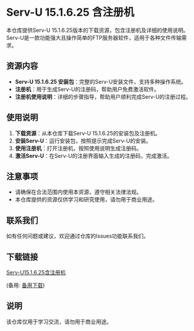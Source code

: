 # Serv-U 15.1.6.25 含注册机

本仓库提供Serv-U 15.1.6.25版本的下载资源，包含注册机及详细的使用说明。Serv-U是一款功能强大且操作简单的FTP服务器软件，适用于各种文件传输需求。

## 资源内容

- **Serv-U 15.1.6.25 安装包**：完整的Serv-U安装文件，支持多种操作系统。
- **注册机**：用于生成Serv-U的注册码，帮助用户免费激活软件。
- **注册机使用说明**：详细的步骤指导，帮助用户顺利完成Serv-U的注册过程。

## 使用说明

1. **下载资源**：从本仓库下载Serv-U 15.1.6.25的安装包及注册机。
2. **安装Serv-U**：运行安装包，按照提示完成Serv-U的安装。
3. **使用注册机**：打开注册机，按照使用说明生成注册码。
4. **激活Serv-U**：在Serv-U的注册界面输入生成的注册码，完成激活。

## 注意事项

- 请确保在合法范围内使用本资源，遵守相关法律法规。
- 本仓库提供的资源仅供学习和研究使用，请勿用于商业用途。

## 联系我们

如有任何问题或建议，欢迎通过仓库的Issues功能联系我们。

## 下载链接
[Serv-U15.1.6.25含注册机](https://pan.quark.cn/s/22d16d46e591) 

(备用: [备用下载](https://pan.baidu.com/s/1QnwR4U1ypZqWwDrqhtQv4Q?pwd=1234))

## 说明

该仓库仅用于学习交流，请勿用于商业用途。
